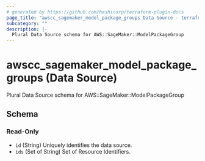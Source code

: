 ```yaml
---
# generated by https://github.com/hashicorp/terraform-plugin-docs
page_title: "awscc_sagemaker_model_package_groups Data Source - terraform-provider-awscc"
subcategory: ""
description: |-
  Plural Data Source schema for AWS::SageMaker::ModelPackageGroup
---
```


# awscc_sagemaker_model_package_groups (Data Source)

Plural Data Source schema for AWS::SageMaker::ModelPackageGroup



<!-- schema generated by tfplugindocs -->
## Schema

### Read-Only

- `id` (String) Uniquely identifies the data source.
- `ids` (Set of String) Set of Resource Identifiers.


